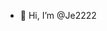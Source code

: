 - 👋 Hi, I’m @Je2222

<!---
Je2222/Je2222 is a ✨ special ✨ repository because its `README.md` (this file) appears on your GitHub profile.
You can click the Preview link to take a look at your changes.
--->
